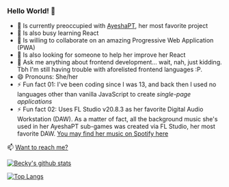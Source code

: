 ﻿### Hello World! 👋




- 🔭 Is currently preoccupied with [AyeshaPT](https://github.com/abbaskhurram255/Chatterbox/), her most favorite project
- 🌱 Is also busy learning React
- 👯 Is willing to collaborate on an amazing Progressive Web Application (PWA)
- 🤔 Is also looking for someone to help her improve her React
- 💬 Ask me anything about frontend development... wait, nah, just kidding. Tbh I'm still having trouble with aforelisted frontend languages :P.
- 😄 Pronouns: She/her
- ⚡ Fun fact 01: I've been coding since I was 13, and back then I used no languages other than vanilla JavaScript to create <em>single-page applications</em>
- ⚡ Fun fact 02: Uses FL Studio v20.8.3 as her favorite Digital Audio Workstation (DAW). As a matter of fact, all the background music she's used in her AyeshaPT sub-games was created via FL Studio, her most favorite DAW. [You may find her music on Spotify here](https://open.spotify.com/artist/6QUns8NUaRZU7grd3Rz4EV)

📫 [Want to reach me?](https://abbaskhurram255.github.io/Portfolio/#contact)
&nbsp;

[![Becky's github stats](https://github-readme-stats.vercel.app/api?username=abbaskhurram255&count_private=true&hide=stars,issues&show_icons=true&theme=react)](https://github.com/anuraghazra/github-readme-stats)

[![Top Langs](https://github-readme-stats.vercel.app/api/top-langs/?username=anuraghazra&layout=compact&theme=react)](https://github.com/anuraghazra/github-readme-stats)
